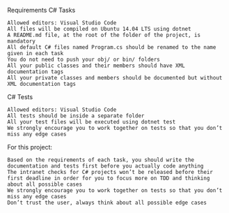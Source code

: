 Requirements
C# Tasks

    Allowed editors: Visual Studio Code
    All files will be compiled on Ubuntu 14.04 LTS using dotnet
    A README.md file, at the root of the folder of the project, is mandatory
    All default C# files named Program.cs should be renamed to the name given in each task
    You do not need to push your obj/ or bin/ folders
    All your public classes and their members should have XML documentation tags
    All your private classes and members should be documented but without XML documentation tags

C# Tests

    Allowed editors: Visual Studio Code
    All tests should be inside a separate folder
    All your test files will be executed using dotnet test
    We strongly encourage you to work together on tests so that you don’t miss any edge cases

For this project:

    Based on the requirements of each task, you should write the documentation and tests first before you actually code anything
    The intranet checks for C# projects won’t be released before their first deadline in order for you to focus more on TDD and thinking about all possible cases
    We strongly encourage you to work together on tests so that you don’t miss any edge cases
    Don’t trust the user, always think about all possible edge cases
